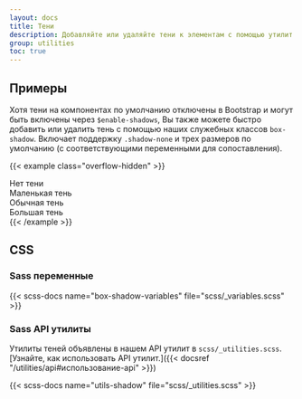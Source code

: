 ```yaml
---
layout: docs
title: Тени
description: Добавляйте или удаляйте тени к элементам с помощью утилит box-shadow.
group: utilities
toc: true
---
```


## Примеры

Хотя тени на компонентах по умолчанию отключены в Bootstrap и могут быть включены через `$enable-shadows`, Вы также можете быстро добавить или удалить тень с помощью наших служебных классов `box-shadow`. Включает поддержку `.shadow-none` и трех размеров по умолчанию (с соответствующими переменными для сопоставления).

{{< example class="overflow-hidden" >}}
<div class="shadow-none p-3 mb-5 bg-body-tertiary rounded">Нет тени</div>
<div class="shadow-sm p-3 mb-5 bg-body-tertiary rounded">Маленькая тень</div>
<div class="shadow p-3 mb-5 bg-body-tertiary rounded">Обычная тень</div>
<div class="shadow-lg p-3 mb-5 bg-body-tertiary rounded">Большая тень</div>
{{< /example >}}

## CSS

### Sass переменные

{{< scss-docs name="box-shadow-variables" file="scss/_variables.scss" >}}

### Sass API утилиты

Утилиты теней объявлены в нашем API утилит в `scss/_utilities.scss`. [Узнайте, как использовать API утилит.]({{< docsref "/utilities/api#использование-api" >}})

{{< scss-docs name="utils-shadow" file="scss/_utilities.scss" >}}
